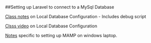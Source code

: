 ##Setting up Laravel to connect to a MySql Database

[Class notes](https://github.com/susanBuck/dwa15-fall2017/blob/master/03_Laravel/24_Local_database_config.md)  on Local Database Configuration - Includes debug script 

[Clsss video](https://www.youtube.com/embed/BvgqyTIEnEQ?rel=0&showinfo=0) on Local Database Configuration

[Notes](https://github.com/susanBuck/dwa15-fall2017/issues/129) specific to setting up MAMP on windows laptop.
